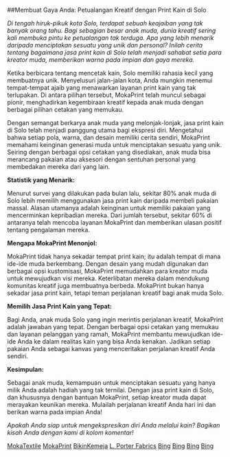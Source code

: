 ##Membuat Gaya Anda: Petualangan Kreatif dengan Print Kain di Solo

*Di tengah hiruk-pikuk kota Solo, terdapat sebuah keajaiban yang tak banyak orang tahu. Bagi sebagian besar anak muda, dunia kreatif sering kali membuka pintu ke petualangan tak terduga. Apa yang lebih menarik daripada menciptakan sesuatu yang unik dan personal? Inilah cerita tentang bagaimana jasa print kain di Solo telah menjadi sahabat setia para kreator muda, memberikan warna pada impian dan gaya mereka.*

Ketika berbicara tentang mencetak kain, Solo memiliki rahasia kecil yang membuatnya unik. Menyelusuri jalan-jalan kota, Anda mungkin menemui tempat-tempat ajaib yang menawarkan layanan print kain yang tak terlupakan. Di antara pilihan tersebut, MokaPrint telah muncul sebagai pionir, menghadirkan kegembiraan kreatif kepada anak muda dengan berbagai pilihan cetakan yang memukau.

Dengan semangat berkarya anak muda yang melonjak-lonjak, jasa print kain di Solo telah menjadi panggung utama bagi ekspresi diri. Mengetahui bahwa setiap pola, warna, dan desain memiliki cerita sendiri, MokaPrint memahami keinginan generasi muda untuk menciptakan sesuatu yang unik. Seiring dengan berbagai opsi cetakan yang disediakan, anak muda bisa merancang pakaian atau aksesori dengan sentuhan personal yang membedakan mereka dari yang lain.

**Statistik yang Menarik:**

Menurut survei yang dilakukan pada bulan lalu, sekitar 80% anak muda di Solo lebih memilih menggunakan jasa print kain daripada membeli pakaian massal. Alasan utamanya adalah keinginan untuk memiliki pakaian yang mencerminkan kepribadian mereka. Dari jumlah tersebut, sekitar 60% di antaranya telah mencoba layanan MokaPrint dan memberikan ulasan positif tentang pengalaman mereka.

**Mengapa MokaPrint Menonjol:**

MokaPrint tidak hanya sekadar tempat print kain; itu adalah tempat di mana ide-ide muda berkembang. Dengan desain yang mudah digunakan dan berbagai opsi kustomisasi, MokaPrint memudahkan para kreator muda untuk mewujudkan visi mereka. Keterlibatan mereka dalam mendukung komunitas kreatif juga membuatnya berbeda. MokaPrint bukan hanya sekadar jasa print kain, tetapi teman perjalanan kreatif bagi anak muda Solo.

**Memilih Jasa Print Kain yang Tepat:**

Bagi Anda, anak muda Solo yang ingin merintis perjalanan kreatif, MokaPrint adalah jawaban yang tepat. Dengan berbagai opsi cetakan yang memukau dan layanan pelanggan yang ramah, MokaPrint membantu mewujudkan ide-ide Anda ke dalam realitas kain yang bisa Anda kenakan. Jadikan setiap pakaian Anda sebagai kanvas yang menceritakan perjalanan kreatif Anda sendiri.

**Kesimpulan:**

Sebagai anak muda, kemampuan untuk menciptakan sesuatu yang hanya milik Anda adalah hadiah yang tak ternilai. Dengan jasa print kain di Solo, dan khususnya dengan bantuan MokaPrint, setiap kreator muda dapat merayakan keunikan mereka. Mulailah perjalanan kreatif Anda hari ini dan berikan warna pada impian Anda!

*Apakah Anda siap untuk mengekspresikan diri Anda melalui kain? Bagikan kisah Anda dengan kami di kolom komentar!*
 
<a href="https://mokatextile.com/">MokaTextile</a>
<a href="https://mokaprint.com/">MokaPrint</a>
<a href="https://bikinkemeja.com/">BikinKemeja</a>
<a href="https://lporterfabrics.com/">L. Porter Fabrics</a>
<a href="https://www.bing.com/images/search?q=%2Bmokaprint.com&first=1">Bing</a>
<a href="https://www.bing.com/images/search?q=%2Bbikinkemeja.com&first=1">Bing</a>
<a href="https://www.bing.com/images/search?q=%2Bmokatextile.com&first=1">Bing</a>
<a href="https://www.bing.com/images/search?q=%2Blporterfabrics.com&first=1">Bing</a>
